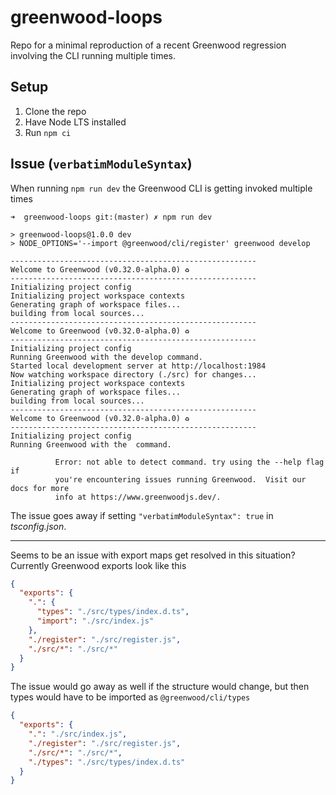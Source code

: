 # greenwood-loops

Repo for a minimal reproduction of a recent Greenwood regression involving the CLI running multiple times.

## Setup

1. Clone the repo
1. Have Node LTS installed
1. Run `npm ci`


## Issue (`verbatimModuleSyntax`)

When running `npm run dev` the Greenwood CLI is getting invoked multiple times

```
➜  greenwood-loops git:(master) ✗ npm run dev

> greenwood-loops@1.0.0 dev
> NODE_OPTIONS='--import @greenwood/cli/register' greenwood develop

-------------------------------------------------------
Welcome to Greenwood (v0.32.0-alpha.0) ♻️
-------------------------------------------------------
Initializing project config
Initializing project workspace contexts
Generating graph of workspace files...
building from local sources...
-------------------------------------------------------
Welcome to Greenwood (v0.32.0-alpha.0) ♻️
-------------------------------------------------------
Initializing project config
Running Greenwood with the develop command.
Started local development server at http://localhost:1984
Now watching workspace directory (./src) for changes...
Initializing project workspace contexts
Generating graph of workspace files...
building from local sources...
-------------------------------------------------------
Welcome to Greenwood (v0.32.0-alpha.0) ♻️
-------------------------------------------------------
Initializing project config
Running Greenwood with the  command.

          Error: not able to detect command. try using the --help flag if 
          you're encountering issues running Greenwood.  Visit our docs for more 
          info at https://www.greenwoodjs.dev/.
```

The issue goes away if setting `"verbatimModuleSyntax": true` in _tsconfig.json_.

----

Seems to be an issue with export maps get resolved in this situation?  Currently Greenwood exports look like this

```json
{
  "exports": {
    ".": {
      "types": "./src/types/index.d.ts",
      "import": "./src/index.js"
    },
    "./register": "./src/register.js",
    "./src/*": "./src/*"
  }
}
```

The issue would go away as well if the structure would change, but then types would have to be imported as `@greenwood/cli/types` 

```json
{
  "exports": {
    ".": "./src/index.js",
    "./register": "./src/register.js",
    "./src/*": "./src/*",
    "./types": "./src/types/index.d.ts"
  }
}
```